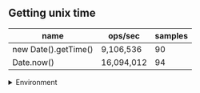 ## Getting unix time

|name|ops/sec|samples|
|-|-|-|
|new Date().getTime()|9,106,536|90|
|Date.now()|16,094,012|94|


<details>
<summary>Environment</summary>

* __Machine:__ linux x64 | 2 vCPUs | 6.8GB Mem
* __Run:__ Tue Oct 10 2023 22:04:58 GMT+0000 (Coordinated Universal Time)
</details>

<!--
{"environment":{"platform":"linux","arch":"x64","cpus":2,"totalMemory":6.759757995605469},"benchmarks":"[{\"timeStamp\":1696975492668,\"currentTarget\":{\"0\":{\"name\":\"new Date().getTime()\",\"options\":{\"async\":false,\"defer\":false,\"delay\":0.005,\"initCount\":1,\"maxTime\":5,\"minSamples\":5,\"minTime\":0.05},\"async\":false,\"defer\":false,\"delay\":0.005,\"initCount\":1,\"maxTime\":5,\"minSamples\":5,\"minTime\":0.05,\"id\":1,\"stats\":{\"moe\":3.1172127011533142e-9,\"rme\":2.838701038338075,\"sem\":1.5904146434455686e-9,\"deviation\":1.508799809211774e-8,\"mean\":1.098112361623785e-7,\"sample\":[1.1758048655311622e-7,1.2634081858964664e-7,2.3661266376146157e-7,1.6288380096137541e-7,1.172397848132008e-7,1.083173521428249e-7,1.0904355927504368e-7,1.0911362205215163e-7,1.078400403686316e-7,1.0789660787788275e-7,1.0881669127210472e-7,1.0772411982884043e-7,1.0739542617404366e-7,1.0802024216893543e-7,1.0807574046655339e-7,1.0823365809654617e-7,1.0806797277921633e-7,1.0773135098118941e-7,1.1488432236940658e-7,1.0883409659954204e-7,1.0783086092148344e-7,1.07689835006099e-7,1.0763248090051146e-7,1.0803887093667743e-7,1.0769240300455819e-7,1.0872795052322969e-7,1.0892119454728328e-7,1.1865244708853175e-7,1.0816384472169316e-7,1.0761257891245265e-7,1.074655610006634e-7,1.0851694664983201e-7,1.0853620663827602e-7,1.0836650474009716e-7,1.0678574774440216e-7,1.0665936041457424e-7,1.0513193999634585e-7,1.0547488612284243e-7,1.053348103937451e-7,1.0584177322852505e-7,1.0519431464746908e-7,1.0550575948556296e-7,1.0553999088562722e-7,1.056164340121511e-7,1.055600866468992e-7,1.0569848682472247e-7,1.058849076703056e-7,1.0828091671245057e-7,1.0559342850792026e-7,1.0520506712408625e-7,1.0554163119288373e-7,1.0536884066784376e-7,1.0544957620187973e-7,1.0572302140170022e-7,1.0705565364726408e-7,1.0700448542394491e-7,1.0538163429640285e-7,1.0535793641140921e-7,1.0604721333338926e-7,1.0539778098381557e-7,1.0593439831571179e-7,1.0631646668539961e-7,1.057429447363896e-7,1.0588050402828396e-7,1.0577397783080789e-7,1.054227328582992e-7,1.0638252131572436e-7,1.052969145148235e-7,1.0581130393937234e-7,1.0592202408163094e-7,1.0574944325383012e-7,1.150550014888504e-7,1.0621434412994518e-7,1.0751279362855908e-7,1.063684736976753e-7,1.0769460113488145e-7,1.0786991012376331e-7,1.082939179412764e-7,1.0749559845495074e-7,1.0751279362855908e-7,1.067429929667546e-7,1.0619337440603257e-7,1.0728380214646094e-7,1.0765266378402862e-7,1.0635568006911621e-7,1.0517969375815198e-7,1.1561091096674621e-7,1.0684951916423068e-7,1.0798377572460881e-7,1.0877244913793465e-7],\"variance\":2.2764768642774854e-16},\"times\":{\"cycle\":0.05236656267864274,\"elapsed\":5.54,\"period\":1.098112361623785e-7,\"timeStamp\":1696975487127},\"running\":false,\"count\":476878,\"cycles\":6,\"hz\":9106536.224774797},\"1\":{\"name\":\"Date.now()\",\"options\":{\"async\":false,\"defer\":false,\"delay\":0.005,\"initCount\":1,\"maxTime\":5,\"minSamples\":5,\"minTime\":0.05},\"async\":false,\"defer\":false,\"delay\":0.005,\"initCount\":1,\"maxTime\":5,\"minSamples\":5,\"minTime\":0.05,\"id\":2,\"stats\":{\"moe\":9.6232846566459e-11,\"rme\":0.15487725546775089,\"sem\":4.909839110533622e-11,\"deviation\":4.760265631857749e-10,\"mean\":6.213491211206086e-8,\"sample\":[6.205552789244584e-8,6.257545830496664e-8,6.21385571718225e-8,6.25668092929927e-8,6.207702562949362e-8,6.216252852629485e-8,6.246944612962892e-8,6.202728862068583e-8,6.202001830822626e-8,6.172691420144224e-8,6.243608322234639e-8,6.218954928005303e-8,6.174490209534324e-8,6.199833550379039e-8,6.251604433892642e-8,6.209065311084642e-8,6.220717666868263e-8,6.203941230740048e-8,6.211873824448515e-8,6.207858196003463e-8,6.167727655129685e-8,6.218057086689339e-8,6.259136075126901e-8,6.193619288220897e-8,6.213376559549573e-8,6.17661763366539e-8,6.178943747430814e-8,6.251853629598998e-8,6.53608356286784e-8,6.181737545445372e-8,6.212297141956939e-8,6.199177368020735e-8,6.187989868482267e-8,6.214044927225869e-8,6.211115623853866e-8,6.175005353753905e-8,6.220727765921572e-8,6.208506438042914e-8,6.15639644363051e-8,6.230278493662878e-8,6.225946260618278e-8,6.185528372434199e-8,6.186340666130061e-8,6.211041778972424e-8,6.235546453475483e-8,6.21478505522287e-8,6.199853874052417e-8,6.230046826445734e-8,6.228625987391279e-8,6.148213478618209e-8,6.204165385665938e-8,6.222513929734609e-8,6.170738922048604e-8,6.23379490188249e-8,6.227094788337852e-8,6.184285765029966e-8,6.218300284535269e-8,6.231994355839342e-8,6.145874116109498e-8,6.193006899643443e-8,6.216855070741861e-8,6.176311918267458e-8,6.183416113539738e-8,6.258635210596519e-8,6.1691832257701e-8,6.231639146075729e-8,6.235962906301789e-8,6.174584986385667e-8,6.236893800854709e-8,6.280915559290022e-8,6.292625110390621e-8,6.222428189446841e-8,6.172588340055781e-8,6.158367578412556e-8,6.250808224698346e-8,6.193166131606443e-8,6.200870508893105e-8,6.312823194952592e-8,6.166672260199726e-8,6.188131951853154e-8,6.250379523259502e-8,6.226102773208365e-8,6.233745907432336e-8,6.214160253497285e-8,6.175234040364078e-8,6.177108200568581e-8,6.196828466755429e-8,6.174303268297284e-8,6.18008449092929e-8,6.332849798939025e-8,6.185192162357808e-8,6.178994364413371e-8,6.216413998204353e-8,6.189601785357764e-8],\"variance\":2.2660128885846055e-19},\"times\":{\"cycle\":0.050728122811616615,\"elapsed\":5.337,\"period\":6.213491211206086e-8,\"timeStamp\":1696975492679},\"running\":false,\"count\":816419,\"cycles\":5,\"hz\":16094011.659604365},\"options\":{},\"events\":{\"start\":[null],\"cycle\":[null,null],\"complete\":[null,null]},\"length\":2,\"running\":false},\"type\":\"cycle\",\"target\":{\"name\":\"new Date().getTime()\",\"options\":{\"async\":false,\"defer\":false,\"delay\":0.005,\"initCount\":1,\"maxTime\":5,\"minSamples\":5,\"minTime\":0.05},\"async\":false,\"defer\":false,\"delay\":0.005,\"initCount\":1,\"maxTime\":5,\"minSamples\":5,\"minTime\":0.05,\"id\":1,\"stats\":{\"moe\":3.1172127011533142e-9,\"rme\":2.838701038338075,\"sem\":1.5904146434455686e-9,\"deviation\":1.508799809211774e-8,\"mean\":1.098112361623785e-7,\"sample\":[1.1758048655311622e-7,1.2634081858964664e-7,2.3661266376146157e-7,1.6288380096137541e-7,1.172397848132008e-7,1.083173521428249e-7,1.0904355927504368e-7,1.0911362205215163e-7,1.078400403686316e-7,1.0789660787788275e-7,1.0881669127210472e-7,1.0772411982884043e-7,1.0739542617404366e-7,1.0802024216893543e-7,1.0807574046655339e-7,1.0823365809654617e-7,1.0806797277921633e-7,1.0773135098118941e-7,1.1488432236940658e-7,1.0883409659954204e-7,1.0783086092148344e-7,1.07689835006099e-7,1.0763248090051146e-7,1.0803887093667743e-7,1.0769240300455819e-7,1.0872795052322969e-7,1.0892119454728328e-7,1.1865244708853175e-7,1.0816384472169316e-7,1.0761257891245265e-7,1.074655610006634e-7,1.0851694664983201e-7,1.0853620663827602e-7,1.0836650474009716e-7,1.0678574774440216e-7,1.0665936041457424e-7,1.0513193999634585e-7,1.0547488612284243e-7,1.053348103937451e-7,1.0584177322852505e-7,1.0519431464746908e-7,1.0550575948556296e-7,1.0553999088562722e-7,1.056164340121511e-7,1.055600866468992e-7,1.0569848682472247e-7,1.058849076703056e-7,1.0828091671245057e-7,1.0559342850792026e-7,1.0520506712408625e-7,1.0554163119288373e-7,1.0536884066784376e-7,1.0544957620187973e-7,1.0572302140170022e-7,1.0705565364726408e-7,1.0700448542394491e-7,1.0538163429640285e-7,1.0535793641140921e-7,1.0604721333338926e-7,1.0539778098381557e-7,1.0593439831571179e-7,1.0631646668539961e-7,1.057429447363896e-7,1.0588050402828396e-7,1.0577397783080789e-7,1.054227328582992e-7,1.0638252131572436e-7,1.052969145148235e-7,1.0581130393937234e-7,1.0592202408163094e-7,1.0574944325383012e-7,1.150550014888504e-7,1.0621434412994518e-7,1.0751279362855908e-7,1.063684736976753e-7,1.0769460113488145e-7,1.0786991012376331e-7,1.082939179412764e-7,1.0749559845495074e-7,1.0751279362855908e-7,1.067429929667546e-7,1.0619337440603257e-7,1.0728380214646094e-7,1.0765266378402862e-7,1.0635568006911621e-7,1.0517969375815198e-7,1.1561091096674621e-7,1.0684951916423068e-7,1.0798377572460881e-7,1.0877244913793465e-7],\"variance\":2.2764768642774854e-16},\"times\":{\"cycle\":0.05236656267864274,\"elapsed\":5.54,\"period\":1.098112361623785e-7,\"timeStamp\":1696975487127},\"running\":false,\"count\":476878,\"cycles\":6,\"hz\":9106536.224774797},\"aborted\":false},{\"timeStamp\":1696975498016,\"currentTarget\":{\"0\":{\"name\":\"new Date().getTime()\",\"options\":{\"async\":false,\"defer\":false,\"delay\":0.005,\"initCount\":1,\"maxTime\":5,\"minSamples\":5,\"minTime\":0.05},\"async\":false,\"defer\":false,\"delay\":0.005,\"initCount\":1,\"maxTime\":5,\"minSamples\":5,\"minTime\":0.05,\"id\":1,\"stats\":{\"moe\":3.1172127011533142e-9,\"rme\":2.838701038338075,\"sem\":1.5904146434455686e-9,\"deviation\":1.508799809211774e-8,\"mean\":1.098112361623785e-7,\"sample\":[1.1758048655311622e-7,1.2634081858964664e-7,2.3661266376146157e-7,1.6288380096137541e-7,1.172397848132008e-7,1.083173521428249e-7,1.0904355927504368e-7,1.0911362205215163e-7,1.078400403686316e-7,1.0789660787788275e-7,1.0881669127210472e-7,1.0772411982884043e-7,1.0739542617404366e-7,1.0802024216893543e-7,1.0807574046655339e-7,1.0823365809654617e-7,1.0806797277921633e-7,1.0773135098118941e-7,1.1488432236940658e-7,1.0883409659954204e-7,1.0783086092148344e-7,1.07689835006099e-7,1.0763248090051146e-7,1.0803887093667743e-7,1.0769240300455819e-7,1.0872795052322969e-7,1.0892119454728328e-7,1.1865244708853175e-7,1.0816384472169316e-7,1.0761257891245265e-7,1.074655610006634e-7,1.0851694664983201e-7,1.0853620663827602e-7,1.0836650474009716e-7,1.0678574774440216e-7,1.0665936041457424e-7,1.0513193999634585e-7,1.0547488612284243e-7,1.053348103937451e-7,1.0584177322852505e-7,1.0519431464746908e-7,1.0550575948556296e-7,1.0553999088562722e-7,1.056164340121511e-7,1.055600866468992e-7,1.0569848682472247e-7,1.058849076703056e-7,1.0828091671245057e-7,1.0559342850792026e-7,1.0520506712408625e-7,1.0554163119288373e-7,1.0536884066784376e-7,1.0544957620187973e-7,1.0572302140170022e-7,1.0705565364726408e-7,1.0700448542394491e-7,1.0538163429640285e-7,1.0535793641140921e-7,1.0604721333338926e-7,1.0539778098381557e-7,1.0593439831571179e-7,1.0631646668539961e-7,1.057429447363896e-7,1.0588050402828396e-7,1.0577397783080789e-7,1.054227328582992e-7,1.0638252131572436e-7,1.052969145148235e-7,1.0581130393937234e-7,1.0592202408163094e-7,1.0574944325383012e-7,1.150550014888504e-7,1.0621434412994518e-7,1.0751279362855908e-7,1.063684736976753e-7,1.0769460113488145e-7,1.0786991012376331e-7,1.082939179412764e-7,1.0749559845495074e-7,1.0751279362855908e-7,1.067429929667546e-7,1.0619337440603257e-7,1.0728380214646094e-7,1.0765266378402862e-7,1.0635568006911621e-7,1.0517969375815198e-7,1.1561091096674621e-7,1.0684951916423068e-7,1.0798377572460881e-7,1.0877244913793465e-7],\"variance\":2.2764768642774854e-16},\"times\":{\"cycle\":0.05236656267864274,\"elapsed\":5.54,\"period\":1.098112361623785e-7,\"timeStamp\":1696975487127},\"running\":false,\"count\":476878,\"cycles\":6,\"hz\":9106536.224774797},\"1\":{\"name\":\"Date.now()\",\"options\":{\"async\":false,\"defer\":false,\"delay\":0.005,\"initCount\":1,\"maxTime\":5,\"minSamples\":5,\"minTime\":0.05},\"async\":false,\"defer\":false,\"delay\":0.005,\"initCount\":1,\"maxTime\":5,\"minSamples\":5,\"minTime\":0.05,\"id\":2,\"stats\":{\"moe\":9.6232846566459e-11,\"rme\":0.15487725546775089,\"sem\":4.909839110533622e-11,\"deviation\":4.760265631857749e-10,\"mean\":6.213491211206086e-8,\"sample\":[6.205552789244584e-8,6.257545830496664e-8,6.21385571718225e-8,6.25668092929927e-8,6.207702562949362e-8,6.216252852629485e-8,6.246944612962892e-8,6.202728862068583e-8,6.202001830822626e-8,6.172691420144224e-8,6.243608322234639e-8,6.218954928005303e-8,6.174490209534324e-8,6.199833550379039e-8,6.251604433892642e-8,6.209065311084642e-8,6.220717666868263e-8,6.203941230740048e-8,6.211873824448515e-8,6.207858196003463e-8,6.167727655129685e-8,6.218057086689339e-8,6.259136075126901e-8,6.193619288220897e-8,6.213376559549573e-8,6.17661763366539e-8,6.178943747430814e-8,6.251853629598998e-8,6.53608356286784e-8,6.181737545445372e-8,6.212297141956939e-8,6.199177368020735e-8,6.187989868482267e-8,6.214044927225869e-8,6.211115623853866e-8,6.175005353753905e-8,6.220727765921572e-8,6.208506438042914e-8,6.15639644363051e-8,6.230278493662878e-8,6.225946260618278e-8,6.185528372434199e-8,6.186340666130061e-8,6.211041778972424e-8,6.235546453475483e-8,6.21478505522287e-8,6.199853874052417e-8,6.230046826445734e-8,6.228625987391279e-8,6.148213478618209e-8,6.204165385665938e-8,6.222513929734609e-8,6.170738922048604e-8,6.23379490188249e-8,6.227094788337852e-8,6.184285765029966e-8,6.218300284535269e-8,6.231994355839342e-8,6.145874116109498e-8,6.193006899643443e-8,6.216855070741861e-8,6.176311918267458e-8,6.183416113539738e-8,6.258635210596519e-8,6.1691832257701e-8,6.231639146075729e-8,6.235962906301789e-8,6.174584986385667e-8,6.236893800854709e-8,6.280915559290022e-8,6.292625110390621e-8,6.222428189446841e-8,6.172588340055781e-8,6.158367578412556e-8,6.250808224698346e-8,6.193166131606443e-8,6.200870508893105e-8,6.312823194952592e-8,6.166672260199726e-8,6.188131951853154e-8,6.250379523259502e-8,6.226102773208365e-8,6.233745907432336e-8,6.214160253497285e-8,6.175234040364078e-8,6.177108200568581e-8,6.196828466755429e-8,6.174303268297284e-8,6.18008449092929e-8,6.332849798939025e-8,6.185192162357808e-8,6.178994364413371e-8,6.216413998204353e-8,6.189601785357764e-8],\"variance\":2.2660128885846055e-19},\"times\":{\"cycle\":0.050728122811616615,\"elapsed\":5.337,\"period\":6.213491211206086e-8,\"timeStamp\":1696975492679},\"running\":false,\"count\":816419,\"cycles\":5,\"hz\":16094011.659604365},\"options\":{},\"events\":{\"start\":[null],\"cycle\":[null,null],\"complete\":[null,null]},\"length\":2,\"running\":false},\"type\":\"cycle\",\"target\":{\"name\":\"Date.now()\",\"options\":{\"async\":false,\"defer\":false,\"delay\":0.005,\"initCount\":1,\"maxTime\":5,\"minSamples\":5,\"minTime\":0.05},\"async\":false,\"defer\":false,\"delay\":0.005,\"initCount\":1,\"maxTime\":5,\"minSamples\":5,\"minTime\":0.05,\"id\":2,\"stats\":{\"moe\":9.6232846566459e-11,\"rme\":0.15487725546775089,\"sem\":4.909839110533622e-11,\"deviation\":4.760265631857749e-10,\"mean\":6.213491211206086e-8,\"sample\":[6.205552789244584e-8,6.257545830496664e-8,6.21385571718225e-8,6.25668092929927e-8,6.207702562949362e-8,6.216252852629485e-8,6.246944612962892e-8,6.202728862068583e-8,6.202001830822626e-8,6.172691420144224e-8,6.243608322234639e-8,6.218954928005303e-8,6.174490209534324e-8,6.199833550379039e-8,6.251604433892642e-8,6.209065311084642e-8,6.220717666868263e-8,6.203941230740048e-8,6.211873824448515e-8,6.207858196003463e-8,6.167727655129685e-8,6.218057086689339e-8,6.259136075126901e-8,6.193619288220897e-8,6.213376559549573e-8,6.17661763366539e-8,6.178943747430814e-8,6.251853629598998e-8,6.53608356286784e-8,6.181737545445372e-8,6.212297141956939e-8,6.199177368020735e-8,6.187989868482267e-8,6.214044927225869e-8,6.211115623853866e-8,6.175005353753905e-8,6.220727765921572e-8,6.208506438042914e-8,6.15639644363051e-8,6.230278493662878e-8,6.225946260618278e-8,6.185528372434199e-8,6.186340666130061e-8,6.211041778972424e-8,6.235546453475483e-8,6.21478505522287e-8,6.199853874052417e-8,6.230046826445734e-8,6.228625987391279e-8,6.148213478618209e-8,6.204165385665938e-8,6.222513929734609e-8,6.170738922048604e-8,6.23379490188249e-8,6.227094788337852e-8,6.184285765029966e-8,6.218300284535269e-8,6.231994355839342e-8,6.145874116109498e-8,6.193006899643443e-8,6.216855070741861e-8,6.176311918267458e-8,6.183416113539738e-8,6.258635210596519e-8,6.1691832257701e-8,6.231639146075729e-8,6.235962906301789e-8,6.174584986385667e-8,6.236893800854709e-8,6.280915559290022e-8,6.292625110390621e-8,6.222428189446841e-8,6.172588340055781e-8,6.158367578412556e-8,6.250808224698346e-8,6.193166131606443e-8,6.200870508893105e-8,6.312823194952592e-8,6.166672260199726e-8,6.188131951853154e-8,6.250379523259502e-8,6.226102773208365e-8,6.233745907432336e-8,6.214160253497285e-8,6.175234040364078e-8,6.177108200568581e-8,6.196828466755429e-8,6.174303268297284e-8,6.18008449092929e-8,6.332849798939025e-8,6.185192162357808e-8,6.178994364413371e-8,6.216413998204353e-8,6.189601785357764e-8],\"variance\":2.2660128885846055e-19},\"times\":{\"cycle\":0.050728122811616615,\"elapsed\":5.337,\"period\":6.213491211206086e-8,\"timeStamp\":1696975492679},\"running\":false,\"count\":816419,\"cycles\":5,\"hz\":16094011.659604365},\"aborted\":false}]"}-->
